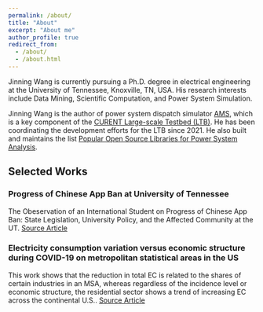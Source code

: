 ```yaml
---
permalink: /about/
title: "About"
excerpt: "About me"
author_profile: true
redirect_from: 
  - /about/
  - /about.html
---
```

Jinning Wang is currently pursuing a Ph.D. degree in electrical engineering at the University of Tennessee, Knoxville, TN, USA.
His research interests include Data Mining, Scientific Computation, and Power System Simulation.

Jinning Wang is the author of power system dispatch simulator [AMS](https://github.com/CURENT/ams), which is a key component of the [CURENT Large-scale Testbed (LTB)](https://github.com/CURENT).
He has been coordinating the development efforts for the LTB since 2021.
He also built and maintains the list [Popular Open Source Libraries for Power System Analysis](https://github.com/jinningwang/best-of-ps).

## Selected Works

### Progress of Chinese App Ban at University of Tennessee

The Obeservation of an International Student on Progress of Chinese App Ban: State Legislation, University Policy, and the Affected Community at the UT.
[Source Article](/posts/2023/05/appban/)

### Electricity consumption variation versus economic structure during COVID-19 on metropolitan statistical areas in the US

This work shows that the reduction in total EC is related to the shares of certain industries in an MSA, whereas regardless of the incidence level or economic structure, the residential sector shows a trend of increasing EC across the continental U.S..
[Source Article](https://www.nature.com/articles/s41467-022-34447-7)
